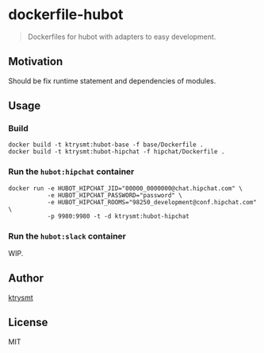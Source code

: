 # dockerfile-hubot

> Dockerfiles for hubot with adapters to easy development. 

## Motivation
Should be fix runtime statement and dependencies of modules.

## Usage

### Build 

```
docker build -t ktrysmt:hubot-base -f base/Dockerfile .
docker build -t ktrysmt:hubot-hipchat -f hipchat/Dockerfile .
```

### Run the `hubot:hipchat` container

```
docker run -e HUBOT_HIPCHAT_JID="00000_0000000@chat.hipchat.com" \
           -e HUBOT_HIPCHAT_PASSWORD="password" \
           -e HUBOT_HIPCHAT_ROOMS="98250_development@conf.hipchat.com" \
           -p 9980:9980 -t -d ktrysmt:hubot-hipchat
```

### Run the `hubot:slack` container

WIP.

## Author

[ktrysmt](https://github.com/ktrysmt)

## License

MIT
